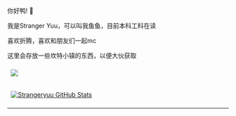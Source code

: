 <br>
<p> 你好鸭! 👋</p>
<p> 我是Stranger Yuu，可以叫我鱼鱼，目前本科工科在读</p>
<p> 喜欢折腾，喜欢和朋友们一起mc</p>
<p> 这里会存放一些坎特小镇的东西，以便大伙获取</p>

<a href="https://github.com/Strangeryuu">
  <img align="center" style="margin:0.5rem" src="https://github-readme-stats.vercel.app/api/top-langs/?username=Strangeryuu&hide=html,css&title_color=ffffff&text_color=c9cacc&icon_color=4AB197&bg_color=1A2B34" />
</a>
<br>
<br>



<a href="https://github.com/Strangeryuu">
  <img align="center" style="margin:0.5rem" src="https://github-readme-stats.vercel.app/api?username=Strangeryuu&show_icons=true&line_height=27&count_private=true&title_color=ffffff&text_color=c9cacc&icon_color=4AB097&bg_color=1A2B34" alt="Strangeryuu GitHub Stats" />
</a>

<hr>
